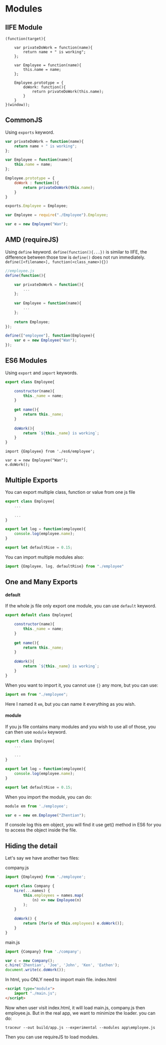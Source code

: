 # Modules

## IIFE Module
```
(function(target){

	var privateDoWork = function(name){
		return name + " is working";
	};
	
	var Employee = function(name){
		this.name = name;
	};
	
	Employee.prototype = {
		doWork: function(){
			return privateDoWork(this.name);
		}
	}
}(window));
```


## CommonJS
Using `exports` keyword.
```js
var privateDoWork = function(name){
	return name + " is working";
};

var Employee = function(name){
	this.name = name;
};

Employee.prototype = {
	doWork : function(){
		return privateDoWork(this.name);
	}
}

exports.Employee = Employee;
```

```js
var Employee = require("./Employee").Employee;

var e = new Employee("Wan");
```

## AMD (requireJS)

Using `define` keyword.
`define(function(){...})` is similar to IIFE, the difference between those tow is `define()` does not run immediately.
`define([<filename>], function(<class_name>){})`

```js
//employee.js
define(function(){

	var privateDoWork = function(){
		...
	};
	
	var Employee = function(name){
		...
	};
	
	return Employee;
});
```

```js
define(["employee"], function(Employee){
	var e = new Employee("Wan");
});
```

## ES6 Modules

Using `export` and `import` keywords.

```js
export class Employee{

	constructor(name){
		this._name = name;
	}
	
	get name(){
		return this._name;
	}
	
	doWork(){
		return `${this._name} is working`;
	}
}
```

```
import {Employee} from './es6/employee';

var e = new Employee("Wan");
e.doWork();
```

## Multiple Exports

You can export multiple class, function or value from one js file

```js
export class Employee{
	...
	
	...
}

export let log = function(employee){
	console.log(employee.name);
}

export let defaultRise = 0.15;
```

You can import multiple modules also:
```js
import {Employee, log, defaultRise} from "./employee"
```

## One and Many Exports

#### default
If the whole js file only export one module, you can use `default` keyword.

```js
export default class Employee{

	constructor(name){
		this._name = name;
	}
	
	get name(){
		return this._name;
	}
	
	doWork(){
		return `${this._name} is working`;
	}
}
``` 

When you want to import it, you cannot use `{}` any more, but you can use:

```js
import em from "./employee";
```

Here I named it `em`, but you can name it everything as you wish.


#### module

If you js file contains many modules and you wish to use all of those, you can then use `module` keyword.

```js
export class Employee{
	...
	
	...
}

export let log = function(employee){
	console.log(employee.name);
}

export let defaultRise = 0.15;
```

When you import the module, you can do:

```js
module em from './employee';

var e = new em.Employee("Zhentian");
```

If console log this em object, you will find it use get() method in ES6 for you to access the object inside the file.


## Hiding the detail

Let's say we have another two files:

company.js
```js
import {Employee} from './employee';

export class Company {
	hire(...names) {
		this.employees = names.map(
			(n) => new Employee(n)
		);
	}
	
	doWork() {
		return [for(e of this.employees) e.doWork()];
	}
}
```

main.js
```js
import {Company} from './company';

var c = new Company();
c.hire('Zhentian', 'Joe', 'John', 'Ken', 'Eathen');
document.write(c.doWork());
```

In html, you ONLY need to import main file.
index.html
```html
<script type="module">
	import "./main.js";
</script>
```

Now when user visit index.html, it will load main.js, company.js then employee.js. But in the real app, we want to minimize the loader. 
you can do:

```
traceur --out build/app.js --experimental --modules app\employee.js
```

Then you can use requireJS to load modules.



